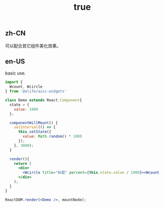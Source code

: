 ﻿---
order: 2
title:
  zh-CN: 配合圆环组件
  en-US: Circle
---

## zh-CN

可以配合其它组件美化效果。

## en-US

basic use.


````jsx
import {
  Wcount, Wcircle
} from '@alife/aisc-widgets'

class Demo extends React.Component{
  state = {
    value: 1000
  };

  componentWillMount() {
    setInterval(() => {
      this.setState({
        value: Math.random() * 1000
      });
    }, 3000);
  }

  render(){
    return (
      <div>
        <Wcircle title="标题" percent={this.state.value / 1000}><Wcount start={0} end={this.state.value} /></Wcircle>
      </div>
    );
  }
}

ReactDOM.render(<Demo />, mountNode);
````
